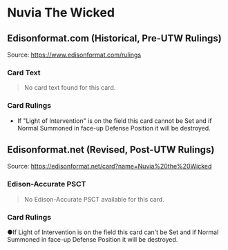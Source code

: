 # Nuvia The Wicked

## Edisonformat.com (Historical, Pre-UTW Rulings)

Source: https://www.edisonformat.com/rulings

### Card Text

> No card text found for this card.

### Card Rulings

*   If "Light of Intervention" is on the field this card cannot be Set and if Normal Summoned in face-up Defense Position it will be destroyed.

## Edisonformat.net (Revised, Post-UTW Rulings)

Source: https://edisonformat.net/card?name=Nuvia%20the%20Wicked

### Edison-Accurate PSCT

> No Edison-Accurate PSCT available for this card.

### Card Rulings

●If Light of Intervention is on the field this card can't be Set and if Normal Summoned in face-up Defense Position it will be destroyed.
            